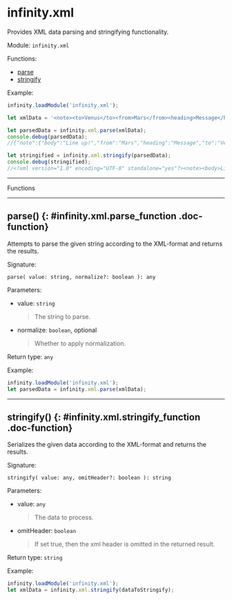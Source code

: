 ﻿# infinity.xml

Provides XML data parsing and stringifying functionality.

Module: `infinity.xml`

<div class="doc-toc" markdown="1">

<div class="doc-toc-heading">Functions:</div>

- [parse](#infinity.xml.parse_function)
- [stringify](#infinity.xml.stringify_function)

</div>


Example:

```typescript
infinity.loadModule('infinity.xml');

let xmlData = '<note><to>Venus</to><from>Mars</from><heading>Message</heading><body>Line up!</body></note>';

let parsedData = infinity.xml.parse(xmlData);
console.debug(parsedData);
//{"note":{"body":"Line up!","from":"Mars","heading":"Message","to":"Venus"}}

let stringified = infinity.xml.stringify(parsedData);
console.debug(stringified);
//<?xml version="1.0" encoding="UTF-8" standalone="yes"?><note><body>Line up!</body><from>Mars</from><heading>Message</heading><to>Venus</to></note>
```

---

<div class="doc-heading">Functions</div>

---

## parse() {: #infinity.xml.parse_function .doc-function}

Attempts to parse the given string according to the XML-format and returns the results.

Signature:
```
parse( value: string, normalize?: boolean ): any
```

Parameters:

- value: `string`
  >The string to parse.

- normalize: `boolean`, optional
  >Whether to apply normalization.


Return type: `any`

Example:

```typescript
infinity.loadModule('infinity.xml');
let parsedData = infinity.xml.parse(xmlData);
```

---

## stringify() {: #infinity.xml.stringify_function .doc-function}

Serializes the given data according to the XML-format and returns the results.

Signature:
```
stringify( value: any, omitHeader?: boolean ): string
```

Parameters:

- value: `any`
  >The data to process.

- omitHeader: `boolean`
  >If set true, then the xml header is omitted in the returned result.


Return type: `string`

Example:

```typescript
infinity.loadModule('infinity.xml');
let xmlData = infinity.xml.stringify(dataToStringify);
```



